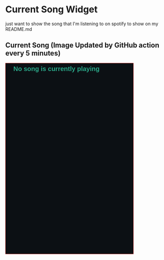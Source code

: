 # Current Song Widget
just want to show the song that I'm listening to on spotify to show on my README.md

## Current Song (Image Updated by GitHub action every 5 minutes)
![](songs-pictures/image289.png)

